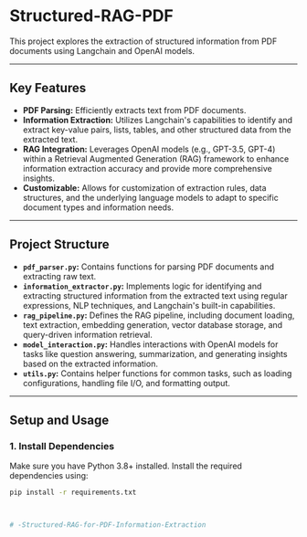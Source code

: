 # Structured-RAG-PDF

This project explores the extraction of structured information from PDF documents using Langchain and OpenAI models.

---

## Key Features
- **PDF Parsing:** Efficiently extracts text from PDF documents.
- **Information Extraction:** Utilizes Langchain's capabilities to identify and extract key-value pairs, lists, tables, and other structured data from the extracted text.
- **RAG Integration:** Leverages OpenAI models (e.g., GPT-3.5, GPT-4) within a Retrieval Augmented Generation (RAG) framework to enhance information extraction accuracy and provide more comprehensive insights.
- **Customizable:** Allows for customization of extraction rules, data structures, and the underlying language models to adapt to specific document types and information needs.

---

## Project Structure
- **`pdf_parser.py`:** Contains functions for parsing PDF documents and extracting raw text.
- **`information_extractor.py`:** Implements logic for identifying and extracting structured information from the extracted text using regular expressions, NLP techniques, and Langchain's built-in capabilities.
- **`rag_pipeline.py`:** Defines the RAG pipeline, including document loading, text extraction, embedding generation, vector database storage, and query-driven information retrieval.
- **`model_interaction.py`:** Handles interactions with OpenAI models for tasks like question answering, summarization, and generating insights based on the extracted information.
- **`utils.py`:** Contains helper functions for common tasks, such as loading configurations, handling file I/O, and formatting output.

---

## Setup and Usage

### 1. Install Dependencies
Make sure you have Python 3.8+ installed. Install the required dependencies using:
```bash
pip install -r requirements.txt



#   - S t r u c t u r e d - R A G - f o r - P D F - I n f o r m a t i o n - E x t r a c t i o n  
 